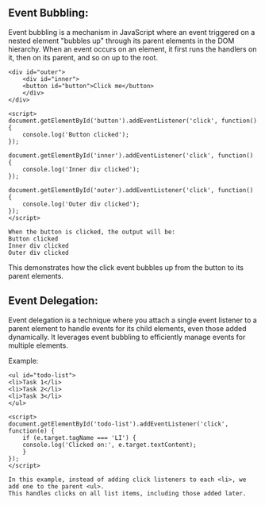 ## Event Bubbling:

Event bubbling is a mechanism in JavaScript where an event triggered on a nested element "bubbles up" through its parent elements in the DOM hierarchy. When an event occurs on an element, it first runs the handlers on it, then on its parent, and so on up to the root.


    <div id="outer">
        <div id="inner">
        <button id="button">Click me</button>
        </div>
    </div>

    <script>
    document.getElementById('button').addEventListener('click', function() {
        console.log('Button clicked');
    });

    document.getElementById('inner').addEventListener('click', function() {
        console.log('Inner div clicked');
    });

    document.getElementById('outer').addEventListener('click', function() {
        console.log('Outer div clicked');
    });
    </script>

    When the button is clicked, the output will be:
    Button clicked
    Inner div clicked
    Outer div clicked
    

This demonstrates how the click event bubbles up from the button to its parent elements.
## Event Delegation:

Event delegation is a technique where you attach a single event listener to a parent element to handle events for its child elements, even those added dynamically. It leverages event bubbling to efficiently manage events for multiple elements.

Example:

    <ul id="todo-list">
    <li>Task 1</li>
    <li>Task 2</li>
    <li>Task 3</li>
    </ul>

    <script>
    document.getElementById('todo-list').addEventListener('click', function(e) {
        if (e.target.tagName === 'LI') {
        console.log('Clicked on:', e.target.textContent);
        }
    });
    </script>

    In this example, instead of adding click listeners to each <li>, we add one to the parent <ul>. 
    This handles clicks on all list items, including those added later.